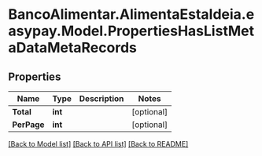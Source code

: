 # BancoAlimentar.AlimentaEstaIdeia.easypay.Model.PropertiesHasListMetaDataMetaRecords
## Properties

Name | Type | Description | Notes
------------ | ------------- | ------------- | -------------
**Total** | **int** |  | [optional] 
**PerPage** | **int** |  | [optional] 

[[Back to Model list]](../README.md#documentation-for-models) [[Back to API list]](../README.md#documentation-for-api-endpoints) [[Back to README]](../README.md)

